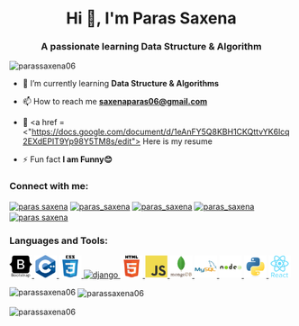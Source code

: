 <h1 align="center">Hi 👋, I'm Paras Saxena</h1>
<h3 align="center">A passionate learning Data Structure & Algorithm</h3>

<p align="left"> <img src="https://komarev.com/ghpvc/?username=parassaxena06&label=Profile%20views&color=0e75b6&style=flat" alt="parassaxena06" /> </p>

- 🌱 I’m currently learning **Data Structure & Algorithms**

- 📫 How to reach me **saxenaparas06@gmail.com**

- 📄 <a href = <"https://docs.google.com/document/d/1eAnFY5Q8KBH1CKQttvYK6lcq2EXdEPIT9Yp98Y5TM8s/edit"> Here is my resume </a>

- ⚡ Fun fact **I am Funny😊**

<h3 align="left">Connect with me:</h3>
<p align="left">
<a href="https://www.linkedin.com/in/paras-saxena-635300213/" target="blank"><img align="center" src="https://raw.githubusercontent.com/rahuldkjain/github-profile-readme-generator/master/src/images/icons/Social/linked-in-alt.svg" alt="paras saxena" height="30" width="40" /></a>
<a href="https://www.codechef.com/users/saxenaparas06" target="blank"><img align="center" src="https://cdn.jsdelivr.net/npm/simple-icons@3.1.0/icons/codechef.svg" alt="paras_saxena" height="30" width="40" /></a>
<a href="https://codeforces.com/profile/Paras_Saxena" target="blank"><img align="center" src="https://raw.githubusercontent.com/rahuldkjain/github-profile-readme-generator/master/src/images/icons/Social/codeforces.svg" alt="paras_saxena" height="30" width="40" /></a>
<a href="https://leetcode.com/Paras_Saxena/" target="blank"><img align="center" src="https://raw.githubusercontent.com/rahuldkjain/github-profile-readme-generator/master/src/images/icons/Social/leet-code.svg" alt="paras_saxena" height="30" width="40" /></a>
<a href="https://auth.geeksforgeeks.org/user/saxenaparas06/practice" target="blank"><img align="center" src="https://raw.githubusercontent.com/rahuldkjain/github-profile-readme-generator/master/src/images/icons/Social/geeks-for-geeks.svg" alt="paras saxena" height="30" width="40" /></a>
</p>

<h3 align="left">Languages and Tools:</h3>
<p align="left"> <a href="https://getbootstrap.com" target="_blank" rel="noreferrer"> <img src="https://raw.githubusercontent.com/devicons/devicon/master/icons/bootstrap/bootstrap-plain-wordmark.svg" alt="bootstrap" width="40" height="40"/> </a> <a href="https://www.w3schools.com/cpp/" target="_blank" rel="noreferrer"> <img src="https://raw.githubusercontent.com/devicons/devicon/master/icons/cplusplus/cplusplus-original.svg" alt="cplusplus" width="40" height="40"/> </a> <a href="https://www.w3schools.com/css/" target="_blank" rel="noreferrer"> <img src="https://raw.githubusercontent.com/devicons/devicon/master/icons/css3/css3-original-wordmark.svg" alt="css3" width="40" height="40"/> </a> <a href="https://www.djangoproject.com/" target="_blank" rel="noreferrer"> <img src="https://cdn.worldvectorlogo.com/logos/django.svg" alt="django" width="40" height="40"/> </a> <a href="https://www.w3.org/html/" target="_blank" rel="noreferrer"> <img src="https://raw.githubusercontent.com/devicons/devicon/master/icons/html5/html5-original-wordmark.svg" alt="html5" width="40" height="40"/> </a> <a href="https://developer.mozilla.org/en-US/docs/Web/JavaScript" target="_blank" rel="noreferrer"> <img src="https://raw.githubusercontent.com/devicons/devicon/master/icons/javascript/javascript-original.svg" alt="javascript" width="40" height="40"/> </a> <a href="https://www.mongodb.com/" target="_blank" rel="noreferrer"> <img src="https://raw.githubusercontent.com/devicons/devicon/master/icons/mongodb/mongodb-original-wordmark.svg" alt="mongodb" width="40" height="40"/> </a> <a href="https://www.mysql.com/" target="_blank" rel="noreferrer"> <img src="https://raw.githubusercontent.com/devicons/devicon/master/icons/mysql/mysql-original-wordmark.svg" alt="mysql" width="40" height="40"/> </a> <a href="https://nodejs.org" target="_blank" rel="noreferrer"> <img src="https://raw.githubusercontent.com/devicons/devicon/master/icons/nodejs/nodejs-original-wordmark.svg" alt="nodejs" width="40" height="40"/> </a> <a href="https://www.python.org" target="_blank" rel="noreferrer"> <img src="https://raw.githubusercontent.com/devicons/devicon/master/icons/python/python-original.svg" alt="python" width="40" height="40"/> </a> <a href="https://reactjs.org/" target="_blank" rel="noreferrer"> <img src="https://raw.githubusercontent.com/devicons/devicon/master/icons/react/react-original-wordmark.svg" alt="react" width="40" height="40"/> </a> </p>

<p><img align="left" src="https://github-readme-stats.vercel.app/api/top-langs?username=parassaxena06&show_icons=true&locale=en&layout=compact" alt="parassaxena06" /></p>

<p>&nbsp;<img align="center" src="https://github-readme-stats.vercel.app/api?username=parassaxena06&show_icons=true&locale=en" alt="parassaxena06" /></p>

<p><img align="center" src="https://github-readme-streak-stats.herokuapp.com/?user=parassaxena06&" alt="parassaxena06" /></p>
